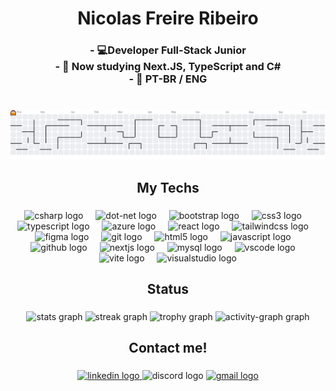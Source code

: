 <h1 align="center">Nicolas Freire Ribeiro</h1>

###

<h3 align="center">- 💻Developer Full-Stack Junior<br>- 🌱 Now studying Next.JS, TypeScript and C# <br>- 📖 PT-BR / ENG</h3>

###

<br clear="both">

<picture>
  <source media="(prefers-color-scheme: dark)" srcset="https://raw.githubusercontent.com/nicolasfr-dev/nicolasfr-dev/output/pacman-contribution-graph-dark.svg">
  <source media="(prefers-color-scheme: light)" srcset="https://raw.githubusercontent.com/nicolasfr-dev/nicolasfr-dev/output/pacman-contribution-graph.svg">
  <img alt="Pac-Man contribution graph" src="https://raw.githubusercontent.com/nicolasfr-dev/nicolasfr-dev/output/pacman-contribution-graph.svg">
</picture>

###

<h2 align="center">My Techs</h2>

###

<div align="center">
  <img src="https://skillicons.dev/icons?i=cs" height="75" alt="csharp logo"  />
  <img width="12" />
  <img src="https://skillicons.dev/icons?i=dotnet" height="75" alt="dot-net logo"  />
  <img width="12" />
  <img src="https://skillicons.dev/icons?i=bootstrap" height="75" alt="bootstrap logo"  />
  <img width="12" />
  <img src="https://skillicons.dev/icons?i=css" height="75" alt="css3 logo"  />
  <img width="12" />
  <img src="https://skillicons.dev/icons?i=ts" height="75" alt="typescript logo"  />
  <img width="12" />
  <img src="https://skillicons.dev/icons?i=azure" height="75" alt="azure logo"  />
  <img width="12" />
  <img src="https://skillicons.dev/icons?i=react" height="75" alt="react logo"  />
  <img width="12" />
  <img src="https://skillicons.dev/icons?i=tailwind" height="75" alt="tailwindcss logo"  />
  <img width="12" />
  <img src="https://skillicons.dev/icons?i=figma" height="75" alt="figma logo"  />
  <img width="12" />
  <img src="https://skillicons.dev/icons?i=git" height="75" alt="git logo"  />
  <img width="12" />
  <img src="https://skillicons.dev/icons?i=html" height="75" alt="html5 logo"  />
  <img width="12" />
  <img src="https://skillicons.dev/icons?i=js" height="75" alt="javascript logo"  />
  <img width="12" />
  <img src="https://skillicons.dev/icons?i=github" height="75" alt="github logo"  />
  <img width="12" />
  <img src="https://skillicons.dev/icons?i=nextjs" height="75" alt="nextjs logo"  />
  <img width="12" />
  <img src="https://skillicons.dev/icons?i=mysql" height="75" alt="mysql logo"  />
  <img width="12" />
  <img src="https://skillicons.dev/icons?i=vscode" height="75" alt="vscode logo"  />
  <img width="12" />
  <img src="https://skillicons.dev/icons?i=vite" height="75" alt="vite logo"  />
  <img width="12" />
  <img src="https://skillicons.dev/icons?i=visualstudio" height="75" alt="visualstudio logo"  />
</div>

###

<h2 align="center">Status</h2>

###

<div align="center">
  <img src="https://github-readme-stats.vercel.app/api?username=nicolasfr-dev&hide_title=false&hide_rank=false&show_icons=true&include_all_commits=true&count_private=true&disable_animations=false&theme=tokyonight&locale=en&hide_border=true&order=1" height="150" alt="stats graph"  />
  <img src="https://streak-stats.demolab.com?user=nicolasfr-dev&locale=en&mode=daily&theme=tokyonight&hide_border=true&border_radius=5&date_format=j%20M%5B%20Y%5D&order=3" height="150" alt="streak graph"  />
  <img src="https://github-profile-trophy.vercel.app?username=nicolasfr-dev&theme=tokyonight&column=-1&row=1&margin-w=8&margin-h=8&no-bg=false&no-frame=true&order=4" height="150" alt="trophy graph"  />
  <img src="https://github-readme-activity-graph.vercel.app/graph?username=nicolasfr-dev&radius=16&theme=tokyo-night&area=true&order=5&hide_border=true" height="300" alt="activity-graph graph"  />
</div>

###

<h2 align="center">Contact me!</h2>

###

<div align="center">
  <a href="www.linkedin.com/in/nicolas-freire-dev" target="_blank">
    <img src="https://img.shields.io/static/v1?message=LinkedIn&logo=linkedin&label=&color=0077B5&logoColor=white&labelColor=&style=for-the-badge" height="60" alt="linkedin logo"  />
  </a>
  <img src="https://img.shields.io/static/v1?message=Discord&logo=discord&label=&color=7289DA&logoColor=white&labelColor=&style=for-the-badge" height="60" alt="discord logo"  />
  <a href="nicolasfr.dev@gmail.com" target="_blank">
    <img src="https://img.shields.io/static/v1?message=Gmail&logo=gmail&label=&color=D14836&logoColor=white&labelColor=&style=for-the-badge" height="60" alt="gmail logo"  />
  </a>
</div>

###

